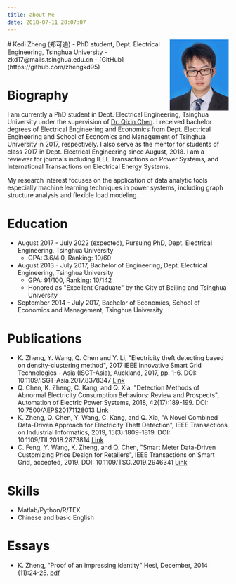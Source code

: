 ```yaml
---
title: about Me
date: 2018-07-11 20:07:07
---
```


<img align="right" src="/image/me.png">
# Kedi Zheng (郑可迪)
- <i class="fa fa-university"></i> PhD student, Dept. Electrical Engineering, Tsinghua University
- <i class="fa fa-envelope"></i> zkd17@mails.tsinghua.edu.cn
- <i class="fa fa-github"></i> [GitHub](https://github.com/zhengkd95)

# Biography
I am currently a PhD student in Dept. Electrical Engineering, Tsinghua University under the supervision of [Dr. Qixin Chen](http://www.eea.tsinghua.edu.cn/cn/faculties/chenqx). I received bachelor degrees of Electrical Engineering and Economics from Dept. Electrical Engineering and School of Economics and Management of Tsinghua University in 2017, respectively. I also serve as the mentor for students of class 2017 in Dept. Electrical Engineering since August, 2018. I am a reviewer for journals including IEEE Transactions on Power Systems, and International Transactions on Electrical Energy Systems.

My research interest focuses on the application of data analytic tools especially machine learning techniques in power systems, including graph structure analysis and flexible load modeling.

# Education
- August 2017 - July 2022 (expected), Pursuing PhD, Dept. Electrical Engineering, Tsinghua University
	- GPA: 3.6/4.0, Ranking: 10/60
- August 2013 - July 2017, Bachelor of Engineering, Dept. Electrical Engineering, Tsinghua University
	- GPA: 91/100, Ranking: 10/142
	- Honored as "Excellent Graduate" by the City of Beijing and Tsinghua University
- September 2014 - July 2017, Bachelor of Economics, School of Economics and Management, Tsinghua University

# Publications
- K. Zheng, Y. Wang, Q. Chen and Y. Li, "Electricity theft detecting based on density-clustering method", 2017 IEEE Innovative Smart Grid Technologies - Asia (ISGT-Asia), Auckland, 2017, pp. 1-6. DOI: 10.1109/ISGT-Asia.2017.8378347 [<i class="fa fa-external-link"></i> Link](https://ieeexplore.ieee.org/abstract/document/8378347/)
- Q. Chen, K. Zheng, C. Kang, and Q. Xia, "Detection Methods of Abnormal Electricity Consumption Behaviors: Review and Prospects", Automation of Electric Power Systems, 2018, 42(17):189-199. DOI: 10.7500/AEPS20171128013 [<i class="fa fa-external-link"></i> Link](http://www.aeps-info.com/aeps/ch/reader/view_abstract.aspx?file_no=20171128013)
- K. Zheng, Q. Chen, Y. Wang, C. Kang, and Q. Xia, "A Novel Combined Data-Driven Approach for Electricity Theft Detection", IEEE Transactions on Industrial Informatics, 2019, 15(3):1809-1819. DOI: 10.1109/TII.2018.2873814 [<i class="fa fa-external-link"></i> Link](https://ieeexplore.ieee.org/document/8481475/)
- C. Feng, Y. Wang, K. Zheng, and Q. Chen, "Smart Meter Data-Driven Customizing Price Design for Retailers", IEEE Transactions on Smart Grid, accepted, 2019. DOI: 10.1109/TSG.2019.2946341 [<i class="fa fa-external-link"></i> Link](https://ieeexplore.ieee.org/document/8862894)

# Skills
- Matlab/Python/R/TEX
- Chinese and basic English

# Essays
- K. Zheng, "Proof of an impressing identity" Hesi, December, 2014 (11):24-25. [<i class="fa fa-file-pdf-o"></i> pdf](https://github.com/zhengkd95/zhengkd95.github.io/raw/hexo/source/pdf/hesi11.pdf/)

